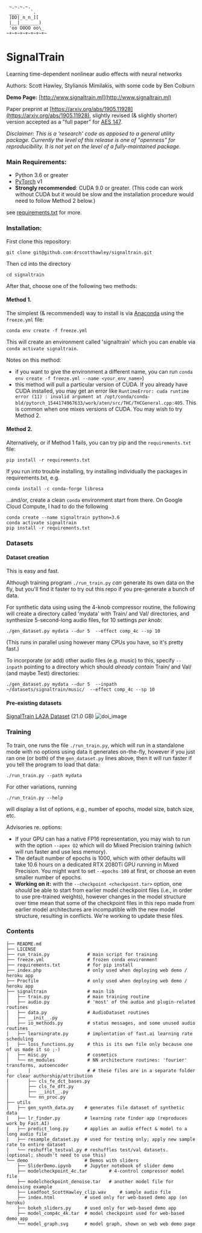 ```
 ~.~.~.~.      
 ____    `.    
 ]DD|_n_n_][   
 |__|_______)  
 'oo OOOO oo\_ 
~+~+~+~+~+~+~+~
```
# SignalTrain
Learning time-dependent nonlinear audio effects with neural networks

Authors: Scott Hawley, Stylianos Mimilakis, with some code by Ben Colburn

**Demo Page:** [http://www.signaltrain.ml](http://www.signaltrain.ml)

Paper preprint at [https://arxiv.org/abs/1905.11928](https://arxiv.org/abs/1905.11928), slightly revised (& slightly shorter) version accepted as a "full paper" for [AES 147](http://www.aes.org/events/147/).

*Disclaimer: This is a 'research' code as apposed to a general utility package. Currently the level of this release is one of "openness" for reproducibility. It is not yet on the level of a fully-maintained package.*

### Main Requirements:

- Python 3.6 or greater
- [PyTorch](https://pytorch.org/) v1
- **Strongly recommended**: CUDA 9.0 or greater. (This code can work without CUDA but it would be slow and the installation procedure would need to follow Method 2 below.)

see [requirements.txt](requirements.txt) for more. 

### Installation:

First clone this repository: 

    git clone git@github.com:drscotthawley/signaltrain.git
    
Then cd into the directory

	cd signaltrain

After that, choose one of the following two methods: 

#### Method 1.
The simplest (& recommended) way to install is via [Anaconda](https://www.anaconda.com/) using the `freeze.yml` file:

    conda env create -f freeze.yml

This will create an environment called 'signaltrain' which you can enable via `conda activate signaltrain`.

Notes on this method: 

- if you want to give the environment a different name, you can run `conda env create -f freeze.yml --name <your_env_name>`)
- this method will pull a particular version of CUDA.  If you already have CUDA installed, you may get an error like `RuntimeError: cuda runtime error (11) : invalid argument at /opt/conda/conda-bld/pytorch_1544174967633/work/aten/src/THC/THCGeneral.cpp:405`.  This is common when one mixes versions of CUDA.  You may wish to try Method 2.

#### Method 2. 
Alternatively, or if Method 1 fails, you can try pip and the `requirements.txt` file:

    pip install -r requirements.txt

If you run into trouble installing, try installing individually the packages in requirements.txt, e.g.

    conda install -c conda-forge librosa

...and/or, create a clean `conda` environment start from there. On Google Cloud Compute, I had to do the following

    conda create --name signaltrain python=3.6
    conda activate signaltrain
    pip install -r requirements.txt

### Datasets

#### Dataset creation
This is easy and fast. 

Although training program `./run_train.py` *can* generate its own data on the fly, but you'll find it faster to try out this repo if you pre-generate a bunch of data.

For synthetic data using using the 4-knob compressor routine, the following will create a directory called 'mydata' with Train/ and Val/ directories, and synthesize 5-second-long audio files, for 10 settings *per knob*:

    ./gen_dataset.py mydata --dur 5  --effect comp_4c --sp 10
    
(This runs in parallel using however many CPUs you have, so it's pretty fast.)

To incorporate (or add) other audio files (e.g. music) to this, specify `--inpath` pointing to a directory which should *already contain* Train/ and Val/ (and maybe Test) directories:

    ./gen_dataset.py mydata --dur 5  --inpath ~/datasets/signaltrain/music/  --effect comp_4c --sp 10  

#### Pre-existing datasets

[SignalTrain LA2A Dataset](https://zenodo.org/record/3348083) (21.0 GB) ![doi_image](https://zenodo.org/badge/DOI/10.5281/zenodo.3348083.svg) 


### Training

To train, one runs the file `./run_train.py`, which will run in a standalone mode with no options using data it generates on-the-fly, however if you just ran one (or both) of the `gen_dataset.py` lines above, then it will run faster if you tell the program to load that data:

    ./run_train.py --path mydata

For other variations, running

    ./run_train.py --help

will display a list of options, e.g., number of epochs, model size, batch size, etc.

Advisories re. options:

- If your GPU can has a native FP16 representation, you may wish to run with the option `--apex O2` which will do Mixed Precision training (which will run faster and use less memory).
- The default number of epochs is 1000, which with other defaults will take 10.6 hours on a dedicated RTX 2080Ti GPU running in Mixed Precision.  You might want to set `--epochs 100` at first, or choose an even smaller number of epochs. 
- **Working on it:** with the `--checkpoint <checkpoint.tar>` option, one *should* be able to start from earlier model checkpoint files (i.e., in order to use pre-trained weights), however changes in the model structure over time mean that some of the checkpoint files in this repo made from earlier model architectures are incompatible with the new model structure, resulting in conflicts.  We're working to update these files.


### Contents

```
├── README.md
├── LICENSE
├── run_train.py              # main script for training
├── freeze.yml                # frozen conda environment
├── requirements.txt          # for pip install
├── index.php                 # only used when deploying web demo / heroku app
├── Procfile                  # only used when deploying web demo / heroku app
├── signaltrain               # main lib
│   ├── train.py              # main training routine
│   ├── audio.py              # 'most' of the audio and plugin-related routines
│   ├── data.py               # AudioDataset routines
│   ├── __init__.py
│   ├── io_methods.py         # status messages, and some unused audio routines
│   ├── learningrate.py       # implentation of fast.ai learning rate scheduling
│   ├── loss_functions.py     # this is its own file only because one of us made it so ;-)
│   ├── misc.py               # cosmetics
│   └── nn_modules            # NN architecture routines: 'fourier' transforms, autoencoder
|       |                     # # these files are in a separate folder for clear authorship/attribution
│       ├── cls_fe_dct_bases.py    
│       ├── cls_fe_dft.py
│       ├── __init__.py
│       └── nn_proc.py
├── utils
│   ├── gen_synth_data.py    # generates file dataset of synthetic data
|   ├── lr_finder.py         # learning rate finder app (reproduces work by Fast.AI)
|   ├── predict_long.py      # applies an audio effect & model to a long audio file
|   ├── resample_dataset.py  # used for testing only; apply new sample rate to entire dataset
│   └── reshuffle_testval.py # reshuffles test/val datasets.  (optional; shoudn't need to use this)
└── demo                     # Demos with sliders
    ├── SliderDemo.ipynb     # Jupyter notebook of slider demo
    ├── modelcheckpoint_4c.tar        # 4-control compressor model file
    ├── modelcheckpoint_denoise.tar   # another model file for denoising example
    ├── Leadfoot_ScottHawley_clip.wav     # sample audio file
    ├── index.html           # used only for web-based demo app (on heroku)
    ├── bokeh_sliders.py     # used only for web-based demo app
    ├── model_comp4c_4k.tar  # model checkpoint used for web-based demo app
    └── model_graph.svg      # model graph, shown on web web demo page
```


